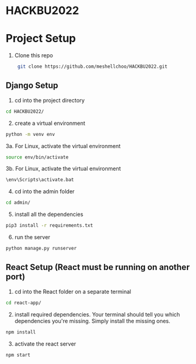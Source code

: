 # HACKBU2022

<a name="project-setup"></a>
# Project Setup
1. Clone this repo 
    ```sh
     git clone https://github.com/meshellchoo/HACKBU2022.git
    ``` 

<a name="django-setup"></a>
## Django Setup
1. cd into the project directory
```sh 
cd HACKBU2022/ 
``` 
2. create a virtual environment
```sh
python -m venv env
```
3a. For Linux, activate the virtual environment<br />
```sh
source env/bin/activate
```
3b. For Linux, activate the virtual environment<br />
```sh
\env\Scripts\activate.bat
```
4. cd into the admin folder
```sh
cd admin/
```
5. install all the dependencies 
```sh
pip3 install -r requirements.txt
```
6. run the server
```sh
python manage.py runserver
```



<a name="react-setup"></a>
## React Setup (React must be running on another port)
1. cd into the React folder on a separate terminal
```sh 
cd react-app/ 
``` 
2. install required dependencies. Your terminal should tell you which dependencies you're missing. Simply install the missing ones.
```sh
npm install
```
3. activate the react server
```sh
npm start
```
